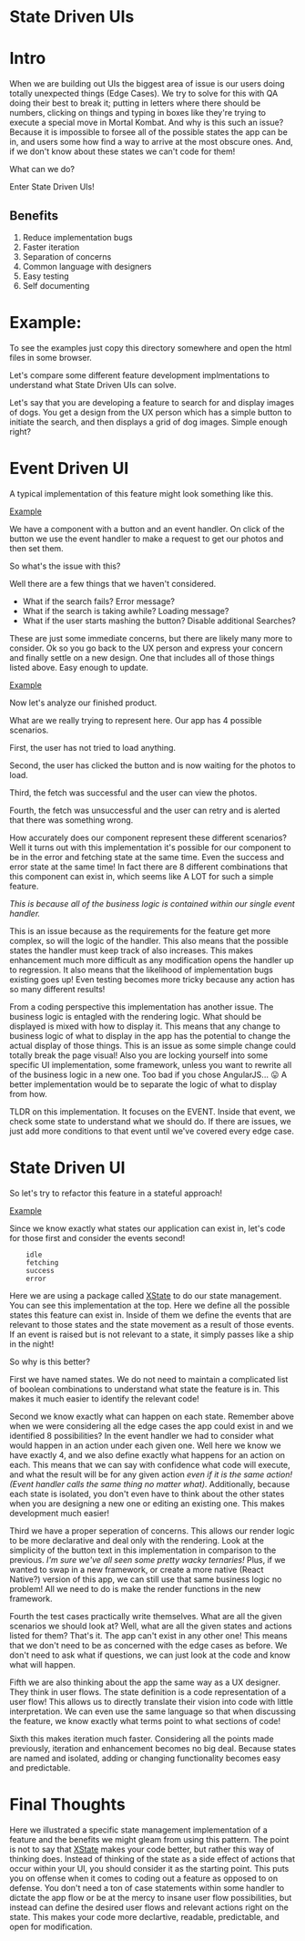 # State Driven UIs

# Intro

When we are building out UIs the biggest area of issue is our users doing totally unexpected things (Edge Cases). We try to solve for this with QA doing their best to break it; putting in letters where there should be numbers, clicking on things and typing in boxes like they're trying to execute a special move in Mortal Kombat. And why is this such an issue? Because it is impossible to forsee all of the possible states the app can be in, and users some how find a way to arrive at the most obscure ones. And, if we don't know about these states we can't code for them! 

What can we do?

Enter State Driven UIs!


## Benefits

1. Reduce implementation bugs
2. Faster iteration
3. Separation of concerns
4. Common language with designers
5. Easy testing
6. Self documenting


# Example:

To see the examples just copy this directory somewhere and open the html files in some browser.

Let's compare some different feature development implmentations to understand what State Driven UIs can solve.

Let's say that you are developing a feature to search for and display images of dogs. You get a design from the UX person which has a simple button to initiate the search, and then displays a grid of dog images. Simple enough right?


# Event Driven UI

A typical implementation of this feature might look something like this.

[Example](./event-driven/v1.html)

We have a component with a button and an event handler. On click of the button we use the event handler to make a request to get our photos and then set them.

So what's the issue with this?

Well there are a few things that we haven't considered.

* What if the search fails? Error message?
* What if the search is taking awhile? Loading message?
* What if the user starts mashing the button? Disable additional Searches?

These are just some immediate concerns, but there are likely many more to consider. Ok so you go back to the UX person and express your concern and finally settle on a new design. One that includes all of those things listed above. Easy enough to update.

[Example](./event-driven/v2.html)

Now let's analyze our finished product.

What are we really trying to represent here. Our app has 4 possible scenarios. 

First, the user has not tried to load anything. 

Second, the user has clicked the button and is now waiting for the photos to load. 

Third, the fetch was successful and the user can view the photos. 

Fourth, the fetch was unsuccessful and the user can retry and is alerted that there was something wrong.

How accurately does our component represent these different scenarios? Well it turns out with this implementation it's possible for our component to be in the error and fetching state at the same time. Even the success and error state at the same time! In fact there are 8 different combinations that this component can exist in, which seems like A LOT for such a simple feature. 

*This is because all of the business logic is contained within our single event handler.*

This is an issue because as the requirements for the feature get more complex, so will the logic of the handler. This also means that the possible states the handler must keep track of also increases. This makes enhancement much more difficult as any modification opens the handler up to regression. It also means that the likelihood of implementation bugs existing goes up! Even testing becomes more tricky because any action has so many different results!

From a coding perspective this implementation has another issue. The business logic is entagled with the rendering logic. What should be displayed is mixed with how to display it. This means that any change to business logic of what to display in the app has the potential to change the actual display of those things. This is an issue as some simple change could totally break the page visual! Also you are locking yourself into some specific UI implementation, some framework, unless you want to rewrite all of the business logic in a new one. Too bad if you chose AngularJS... 😛 A better implementation would be to separate the logic of what to display from how.

TLDR on this implementation. It focuses on the EVENT. Inside that event, we check some state to understand what we should do. If there are issues, we just add more conditions to that event until we've covered every edge case.


# State Driven UI

So let's try to refactor this feature in a stateful approach!

[Example](./state-driven/v1.html)

Since we know exactly what states our application can exist in, let's code for those first and consider the events second!

```
    idle
    fetching
    success
    error
```

Here we are using a package called [XState](https://xstate.js.org/docs/) to do our state management. You can see this implementation at the top. Here we define all the possible states this feature can exist in. Inside of them we define the events that are relevant to those states and the state movement as a result of those events. If an event is raised but is not relevant to a state, it simply passes like a ship in the night!

So why is this better?

First we have named states. We do not need to maintain a complicated list of boolean combinations to understand what state the feature is in. This makes it much easier to identify the relevant code!

Second we know exactly what can happen on each state. Remember above when we were considering all the edge cases the app could exist in and we identified 8 possibilities? In the event handler we had to consider what would happen in an action under each given one. Well here we know we have exactly 4, and we also define exactly what happens for an action on each. This means that we can say with confidence what code will execute, and what the result will be for any given action *even if it is the same action! (Event handler calls the same thing no matter what)*. Additionally, because each state is isolated, you don't even have to think about the other states when you are designing a new one or editing an existing one. This makes development much easier!

Third we have a proper seperation of concerns. This allows our render logic to be more declarative and deal only with the rendering. Look at the simplicity of the button text in this implementation in comparison to the previous. *I'm sure we've all seen some pretty wacky ternaries!* Plus, if we wanted to swap in a new framework, or create a more native (React Native?) version of this app, we can still use that same business logic no problem! All we need to do is make the render functions in the new framework.

Fourth the test cases practically write themselves. What are all the given scenarios we should look at? Well, what are all the given states and actions listed for them? That's it. The app can't exist in any other one! This means that we don't need to be as concerned with the edge cases as before. We don't need to ask what if questions, we can just look at the code and know what will happen. 

Fifth we are also thinking about the app the same way as a UX designer. They think in user flows. The state definition is a code representation of a user flow! This allows us to directly translate their vision into code with little interpretation. We can even use the same language so that when discussing the feature, we know exactly what terms point to what sections of code!

Sixth this makes iteration much faster. Considering all the points made previously, iteration and enhancement becomes no big deal. Because states are named and isolated, adding or changing functionality becomes easy and predictable.


# Final Thoughts

Here we illustrated a specific state management implementation of a feature and the benefits we might gleam from using this pattern. The point is not to say that [XState](https://xstate.js.org/docs/) makes your code better, but rather this way of thinking does. Instead of thinking of the state as a side effect of actions that occur within your UI, you should consider it as the starting point. This puts you on offense when it comes to coding out a feature as opposed to on defense. You don't need a ton of case statements within some handler to dictate the app flow or be at the mercy to insane user flow possibilities, but instead can define the desired user flows and relevant actions right on the state. This makes your code more declartive, readable, predictable, and open for modification.
